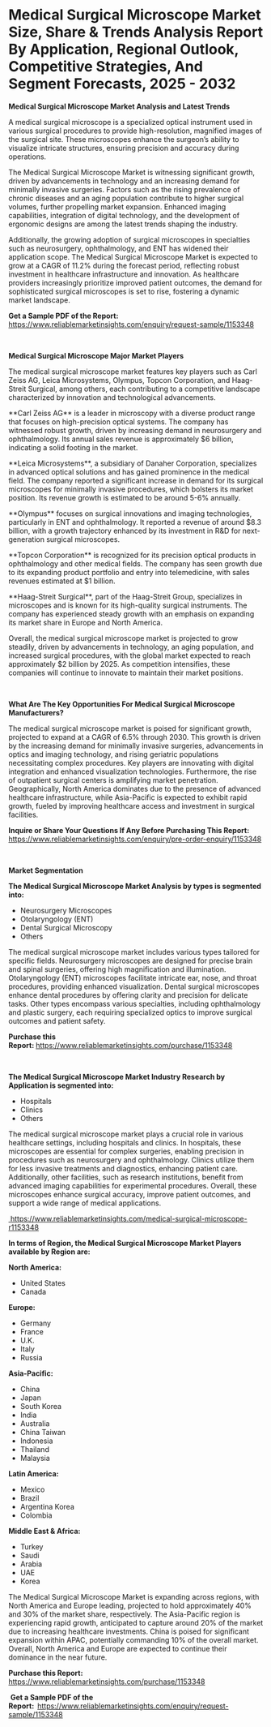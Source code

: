 <p><h1>Medical Surgical Microscope Market Size, Share & Trends Analysis Report By Application, Regional Outlook, Competitive Strategies, And Segment Forecasts, 2025 - 2032</h1></p><p><strong>Medical Surgical Microscope Market Analysis and Latest Trends</strong></p>
<p><p>A medical surgical microscope is a specialized optical instrument used in various surgical procedures to provide high-resolution, magnified images of the surgical site. These microscopes enhance the surgeon’s ability to visualize intricate structures, ensuring precision and accuracy during operations. </p><p>The Medical Surgical Microscope Market is witnessing significant growth, driven by advancements in technology and an increasing demand for minimally invasive surgeries. Factors such as the rising prevalence of chronic diseases and an aging population contribute to higher surgical volumes, further propelling market expansion. Enhanced imaging capabilities, integration of digital technology, and the development of ergonomic designs are among the latest trends shaping the industry. </p><p>Additionally, the growing adoption of surgical microscopes in specialties such as neurosurgery, ophthalmology, and ENT has widened their application scope. The Medical Surgical Microscope Market is expected to grow at a CAGR of 11.2% during the forecast period, reflecting robust investment in healthcare infrastructure and innovation. As healthcare providers increasingly prioritize improved patient outcomes, the demand for sophisticated surgical microscopes is set to rise, fostering a dynamic market landscape.</p></p>
<p><strong>Get a Sample PDF of the Report:&nbsp;</strong> <a href="https://www.reliablemarketinsights.com/enquiry/request-sample/1153348?utm_campaign=2745&utm_medium=2&utm_source=Github&utm_content=ia&utm_term=14042025&utm_id=medical-surgical-microscope">https://www.reliablemarketinsights.com/enquiry/request-sample/1153348</a></p>
<p>&nbsp;</p>
<p><strong>Medical Surgical Microscope Major Market Players</strong></p>
<p><p>The medical surgical microscope market features key players such as Carl Zeiss AG, Leica Microsystems, Olympus, Topcon Corporation, and Haag-Streit Surgical, among others, each contributing to a competitive landscape characterized by innovation and technological advancements.</p><p>**Carl Zeiss AG** is a leader in microscopy with a diverse product range that focuses on high-precision optical systems. The company has witnessed robust growth, driven by increasing demand in neurosurgery and ophthalmology. Its annual sales revenue is approximately $6 billion, indicating a solid footing in the market.</p><p>**Leica Microsystems**, a subsidiary of Danaher Corporation, specializes in advanced optical solutions and has gained prominence in the medical field. The company reported a significant increase in demand for its surgical microscopes for minimally invasive procedures, which bolsters its market position. Its revenue growth is estimated to be around 5-6% annually.</p><p>**Olympus** focuses on surgical innovations and imaging technologies, particularly in ENT and ophthalmology. It reported a revenue of around $8.3 billion, with a growth trajectory enhanced by its investment in R&D for next-generation surgical microscopes.</p><p>**Topcon Corporation** is recognized for its precision optical products in ophthalmology and other medical fields. The company has seen growth due to its expanding product portfolio and entry into telemedicine, with sales revenues estimated at $1 billion.</p><p>**Haag-Streit Surgical**, part of the Haag-Streit Group, specializes in microscopes and is known for its high-quality surgical instruments. The company has experienced steady growth with an emphasis on expanding its market share in Europe and North America.</p><p>Overall, the medical surgical microscope market is projected to grow steadily, driven by advancements in technology, an aging population, and increased surgical procedures, with the global market expected to reach approximately $2 billion by 2025. As competition intensifies, these companies will continue to innovate to maintain their market positions.</p></p>
<p>&nbsp;</p>
<p><strong>What Are The Key Opportunities For Medical Surgical Microscope Manufacturers?</strong></p>
<p><p>The medical surgical microscope market is poised for significant growth, projected to expand at a CAGR of 6.5% through 2030. This growth is driven by the increasing demand for minimally invasive surgeries, advancements in optics and imaging technology, and rising geriatric populations necessitating complex procedures. Key players are innovating with digital integration and enhanced visualization technologies. Furthermore, the rise of outpatient surgical centers is amplifying market penetration. Geographically, North America dominates due to the presence of advanced healthcare infrastructure, while Asia-Pacific is expected to exhibit rapid growth, fueled by improving healthcare access and investment in surgical facilities.</p></p>
<p><strong>Inquire or Share Your Questions If Any Before Purchasing This Report:</strong> <a href="https://www.reliablemarketinsights.com/enquiry/pre-order-enquiry/1153348?utm_campaign=2745&utm_medium=2&utm_source=Github&utm_content=ia&utm_term=14042025&utm_id=medical-surgical-microscope">https://www.reliablemarketinsights.com/enquiry/pre-order-enquiry/1153348</a></p>
<p>&nbsp;</p>
<p><strong>Market Segmentation</strong></p>
<p><strong>The Medical Surgical Microscope Market Analysis by types is segmented into:</strong></p>
<p><ul><li>Neurosurgery Microscopes</li><li>Otolaryngology (ENT)</li><li>Dental Surgical Microscopy</li><li>Others</li></ul></p>
<p><p>The medical surgical microscope market includes various types tailored for specific fields. Neurosurgery microscopes are designed for precise brain and spinal surgeries, offering high magnification and illumination. Otolaryngology (ENT) microscopes facilitate intricate ear, nose, and throat procedures, providing enhanced visualization. Dental surgical microscopes enhance dental procedures by offering clarity and precision for delicate tasks. Other types encompass various specialties, including ophthalmology and plastic surgery, each requiring specialized optics to improve surgical outcomes and patient safety.</p></p>
<p><strong>Purchase this Report:&nbsp;</strong><a href="https://www.reliablemarketinsights.com/purchase/1153348?utm_campaign=2745&utm_medium=2&utm_source=Github&utm_content=ia&utm_term=14042025&utm_id=medical-surgical-microscope">https://www.reliablemarketinsights.com/purchase/1153348</a></p>
<p>&nbsp;</p>
<p><strong>The Medical Surgical Microscope Market Industry Research by Application is segmented into:</strong></p>
<p><ul><li>Hospitals</li><li>Clinics</li><li>Others</li></ul></p>
<p><p>The medical surgical microscope market plays a crucial role in various healthcare settings, including hospitals and clinics. In hospitals, these microscopes are essential for complex surgeries, enabling precision in procedures such as neurosurgery and ophthalmology. Clinics utilize them for less invasive treatments and diagnostics, enhancing patient care. Additionally, other facilities, such as research institutions, benefit from advanced imaging capabilities for experimental procedures. Overall, these microscopes enhance surgical accuracy, improve patient outcomes, and support a wide range of medical applications.</p></p>
<p><a href="https://www.reliablemarketinsights.com/medical-surgical-microscope-r1153348?utm_campaign=2745&utm_medium=2&utm_source=Github&utm_content=ia&utm_term=14042025&utm_id=medical-surgical-microscope">&nbsp;https://www.reliablemarketinsights.com/medical-surgical-microscope-r1153348</a></p>
<p><strong>In terms of Region, the Medical Surgical Microscope Market Players available by Region are:</strong></p>
<p>
    <p> <strong> North America: </strong>
        <ul>
            <li>United States</li>
            <li>Canada</li>
        </ul>
        </p> 
    <p> <strong> Europe: </strong>
        <ul>
            <li>Germany</li>
            <li>France</li>
            <li>U.K.</li>
            <li>Italy</li>
            <li>Russia</li>
        </ul>
        </p> 
    <p> <strong> Asia-Pacific: </strong>
        <ul>
            <li>China</li>
            <li>Japan</li>
            <li>South Korea</li>
            <li>India</li>
            <li>Australia</li>
            <li>China Taiwan</li>
            <li>Indonesia</li>
            <li>Thailand</li>
            <li>Malaysia</li>
        </ul>
        </p> 
    <p> <strong> Latin America: </strong>
        <ul>
            <li>Mexico</li>
            <li>Brazil</li>
            <li>Argentina Korea</li>
            <li>Colombia</li>
        </ul>
        </p> 
    <p> <strong> Middle East & Africa: </strong>
        <ul>
            <li>Turkey</li>
            <li>Saudi</li>
            <li>Arabia</li>
            <li>UAE</li>
            <li>Korea</li>
        </ul>
    </p>
    </p>
<p><p>The Medical Surgical Microscope Market is expanding across regions, with North America and Europe leading, projected to hold approximately 40% and 30% of the market share, respectively. The Asia-Pacific region is experiencing rapid growth, anticipated to capture around 20% of the market due to increasing healthcare investments. China is poised for significant expansion within APAC, potentially commanding 10% of the overall market. Overall, North America and Europe are expected to continue their dominance in the near future.</p></p>
<p><strong>Purchase this Report: </strong><a href="https://www.reliablemarketinsights.com/purchase/1153348?utm_campaign=2745&utm_medium=2&utm_source=Github&utm_content=ia&utm_term=14042025&utm_id=medical-surgical-microscope">https://www.reliablemarketinsights.com/purchase/1153348</a></p>
<p>&nbsp;<strong>Get a Sample PDF of the Report:&nbsp;&nbsp;</strong><a href="https://www.reliablemarketinsights.com/enquiry/request-sample/1153348?utm_campaign=2745&utm_medium=2&utm_source=Github&utm_content=ia&utm_term=14042025&utm_id=medical-surgical-microscope">https://www.reliablemarketinsights.com/enquiry/request-sample/1153348</a></p>
<p><strong></strong></p>
<p><p></p><p></p><p></p></p>